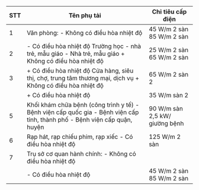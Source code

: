 | STT   | Tên phụ tải                                                                                                                | Chỉ tiêu cấp điện              |
|-------|----------------------------------------------------------------------------------------------------------------------------|--------------------------------|
| 1     | Văn phòng: - Không có điều hòa nhiệt độ                                                                                    | 45 W/m 2 sàn 85 W/m 2 sàn      |
| 2     | - Có điều hòa nhiệt độ Trường học - nhà trẻ, mẫu giáo - Nhà trẻ, mẫu giáo + Không có điều hòa nhiệt độ                     | 25 W/m 2 sàn 65 W/m 2 sàn      |
| 3     | + Có điều hòa nhiệt độ Cửa hàng, siêu thị, chợ, trung tâm thương mại, dịch vụ + Không có điều hòa nhiệt độ                 | 65 W/m 2 sàn 2                 |
|       | + Có điều hòa nhiệt độ                                                                                                     | 35 W/m sàn 2                   |
| 5     | Khối khám chữa bệnh (công trình y tế) - Bệnh viện cấp quốc gia - Bệnh viện cấp tỉnh, thành phố - Bệnh viện cấp quận, huyện | 90 W/m sàn 2,5 kW/ giường bệnh |
| 6     | Rạp hát, rạp chiếu phim, rạp xiếc - Có điều hòa nhiệt độ                                                                   | 125 W/m 2 sàn                  |
| 7     | Trụ sở cơ quan hành chính: - Không có điều hòa nhiệt độ                                                                    |                                |
|       | - Có điều hòa nhiệt độ                                                                                                     | 45 W/m 2 sàn 85 W/m 2 sàn      |